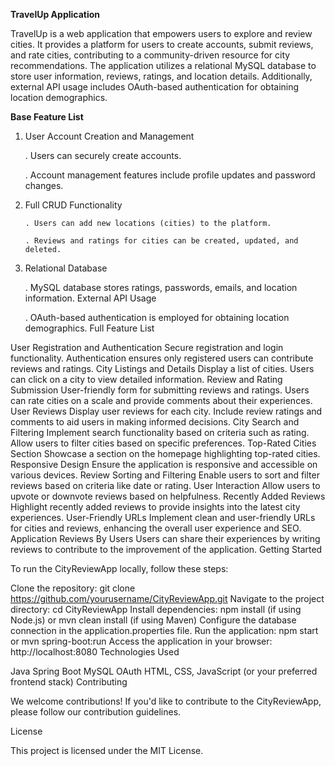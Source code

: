 **TravelUp Application**


TravelUp is a web application that empowers users to explore and review cities. It provides a platform for users to create accounts, submit reviews, and rate cities, contributing to a community-driven resource for city recommendations. The application utilizes a relational MySQL database to store user information, reviews, ratings, and location details. Additionally, external API usage includes OAuth-based authentication for obtaining location demographics.

**Base Feature List**

1. User Account Creation and Management

      . Users can securely create accounts.
   
      . Account management features include profile updates and password changes.

3. Full CRUD Functionality

       . Users can add new locations (cities) to the platform.
   
       . Reviews and ratings for cities can be created, updated, and deleted.

4. Relational Database

      . MySQL database stores ratings, passwords, emails, and location information.
      External API Usage
      
      . OAuth-based authentication is employed for obtaining location demographics.
      Full Feature List

User Registration and Authentication
Secure registration and login functionality.
Authentication ensures only registered users can contribute reviews and ratings.
City Listings and Details
Display a list of cities.
Users can click on a city to view detailed information.
Review and Rating Submission
User-friendly form for submitting reviews and ratings.
Users can rate cities on a scale and provide comments about their experiences.
User Reviews
Display user reviews for each city.
Include review ratings and comments to aid users in making informed decisions.
City Search and Filtering
Implement search functionality based on criteria such as rating.
Allow users to filter cities based on specific preferences.
Top-Rated Cities Section
Showcase a section on the homepage highlighting top-rated cities.
Responsive Design
Ensure the application is responsive and accessible on various devices.
Review Sorting and Filtering
Enable users to sort and filter reviews based on criteria like date or rating.
User Interaction
Allow users to upvote or downvote reviews based on helpfulness.
Recently Added Reviews
Highlight recently added reviews to provide insights into the latest city experiences.
User-Friendly URLs
Implement clean and user-friendly URLs for cities and reviews, enhancing the overall user experience and SEO.
Application Reviews By Users
Users can share their experiences by writing reviews to contribute to the improvement of the application.
Getting Started

To run the CityReviewApp locally, follow these steps:

Clone the repository: git clone https://github.com/yourusername/CityReviewApp.git
Navigate to the project directory: cd CityReviewApp
Install dependencies: npm install (if using Node.js) or mvn clean install (if using Maven)
Configure the database connection in the application.properties file.
Run the application: npm start or mvn spring-boot:run
Access the application in your browser: http://localhost:8080
Technologies Used

Java
Spring Boot
MySQL
OAuth
HTML, CSS, JavaScript (or your preferred frontend stack)
Contributing

We welcome contributions! If you'd like to contribute to the CityReviewApp, please follow our contribution guidelines.

License

This project is licensed under the MIT License.
